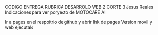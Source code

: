 CODIGO ENTREGA RUBRICA DESARROLO WEB 2 CORTE 3
Jesus Reales
Indicaciones para ver poryecto de MOTOCARE AI

Ir a pages en el respoitrio de github y abrir link de pages
Version movil y web 
ejecutalo
